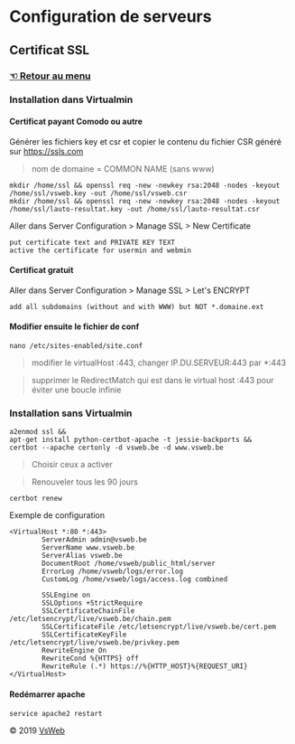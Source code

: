 Configuration de serveurs
==
Certificat SSL
-
### [&#9756; Retour au menu](../README.md)
### Installation dans Virtualmin
#### Certificat payant Comodo ou autre
Générer les fichiers key et csr et copier le contenu du fichier CSR généré sur https://ssls.com
> nom de domaine = COMMON NAME (sans www)
		
    mkdir /home/ssl && openssl req -new -newkey rsa:2048 -nodes -keyout /home/ssl/vsweb.key -out /home/ssl/vsweb.csr
    mkdir /home/ssl && openssl req -new -newkey rsa:2048 -nodes -keyout /home/ssl/lauto-resultat.key -out /home/ssl/lauto-resultat.csr

Aller dans Server Configuration > Manage SSL > New Certificate

    put certificate text and PRIVATE KEY TEXT 
    active the certificate for usermin and webmin

#### Certificat gratuit
Aller dans Server Configuration > Manage SSL > Let's ENCRYPT

    add all subdomains (without and with WWW) but NOT *.domaine.ext
		
#### Modifier ensuite le fichier de conf

    nano /etc/sites-enabled/site.conf
    
> modifier le virtualHost :443, changer IP.DU.SERVEUR:443 par *:443

> supprimer le RedirectMatch qui est dans le virtual host :443
 pour éviter une boucle infinie
 
### Installation sans Virtualmin

    a2enmod ssl &&
    apt-get install python-certbot-apache -t jessie-backports &&
    certbot --apache certonly -d vsweb.be -d www.vsweb.be
    
> Choisir ceux a activer

> Renouveler tous les 90 jours

    certbot renew

Exemple de configuration

    <VirtualHost *:80 *:443>                     						
            ServerAdmin admin@vsweb.be
            ServerName www.vsweb.be
            ServerAlias vsweb.be               					
            DocumentRoot /home/vsweb/public_html/server
            ErrorLog /home/vsweb/logs/error.log
            CustomLog /home/vsweb/logs/access.log combined
            
            SSLEngine on									
            SSLOptions +StrictRequire							
            SSLCertificateChainFile /etc/letsencrypt/live/vsweb.be/chain.pem		
            SSLCertificateFile /etc/letsencrypt/live/vsweb.be/cert.pem		
            SSLCertificateKeyFile /etc/letsencrypt/live/vsweb.be/privkey.pem		
            RewriteEngine On								
            RewriteCond %{HTTPS} off							
            RewriteRule (.*) https://%{HTTP_HOST}%{REQUEST_URI}				
    </VirtualHost>


#### Redémarrer apache

    service apache2 restart

&copy; 2019 [VsWeb](https://vsweb.be)